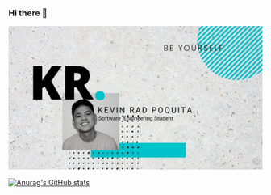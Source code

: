 ### Hi there 👋
![Header](https://github.com/radeau/radeau/blob/main/rad.jpg)

[![Anurag's GitHub stats](https://github-readme-stats.vercel.app/api?username=radeau&theme=react)](https://github.com/anuraghazra/github-readme-stats)

<!--
**radeau/radeau** is a ✨ _special_ ✨ repository because its `README.md` (this file) appears on your GitHub profile.

Here are some ideas to get you started:

- 🔭 I’m currently working on ...
- 🌱 I’m currently learning ...
- 👯 I’m looking to collaborate on ...
- 🤔 I’m looking for help with ...
- 💬 Ask me about ...
- 📫 How to reach me: ...
- 😄 Pronouns: ...
- ⚡ Fun fact: ...
-->

